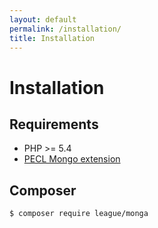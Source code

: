 ```yaml
---
layout: default
permalink: /installation/
title: Installation
---
```


# Installation

## Requirements

* PHP >= 5.4
* [PECL Mongo extension](http://pecl.php.net/package/mongo)

## Composer

~~~ bash
$ composer require league/monga
~~~
